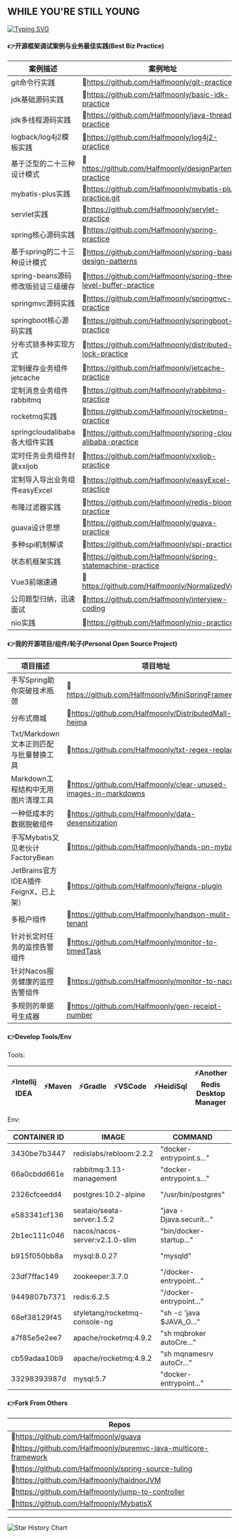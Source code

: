 <!--
**Halfmoonly/Halfmoonly** is a ✨ _special_ ✨ repository because its `README.md` (this file) appears on your GitHub profile.

Here are some ideas to get you started:

- 🔭 I’m currently working on ...
- 🌱 I’m currently learning ...
- 👯 I’m looking to collaborate on ...
- 🤔 I’m looking for help with ...
- 💬 Ask me about ...
- 📫 How to reach me: ...
- 😄 Pronouns: ...
- ⚡ Fun fact: ...
-->
WHILE YOU'RE STILL YOUNG
---
[![Typing SVG](https://readme-typing-svg.demolab.com?font=Exo+2&size=28&pause=1000&vCenter=true&width=700&lines=requirements+and+ideas+are+the+origin+of+programming)](https://git.io/typing-svg)
#### 👉开源框架调试案例与业务最佳实践(Best Biz Practice)
| 案例描述 | 案例地址 |
| ----------- | ----------- |
| git命令行实践 | 🐞https://github.com/Halfmoonly/git-practice |
| jdk基础源码实践 | 🐞https://github.com/Halfmoonly/basic-jdk-practice |
| jdk多线程源码实践 | 🐞https://github.com/Halfmoonly/java-thread-practice |
| logback/log4j2模板实践 | 🐞https://github.com/Halfmoonly/log4j2-practice |
| 基于泛型的二十三种设计模式 | 🐞https://github.com/Halfmoonly/designPartens-practice |
| mybatis-plus实践 | 🐞https://github.com/Halfmoonly/mybatis-plus-practice.git |
| servlet实践 | 🐞https://github.com/Halfmoonly/servlet-practice |
| spring核心源码实践 | 🐞https://github.com/Halfmoonly/spring-practice |
| 基于spring的二十三种设计模式 | 🐞https://github.com/Halfmoonly/spring-based-design-patterns |
| spring-beans源码修改版验证三级缓存 | 🐞https://github.com/Halfmoonly/spring-three-level-buffer-practice |
| springmvc源码实践 | 🐞https://github.com/Halfmoonly/springmvc-practice |
| springboot核心源码实践 | 🐞https://github.com/Halfmoonly/springboot-practice |
| 分布式锁多种实现方式 | 🐞https://github.com/Halfmoonly/distributed-lock-practice |
| 定制缓存业务组件jetcache | 🐞https://github.com/Halfmoonly/jetcache-practice |
| 定制消息业务组件rabbitmq | 🐞https://github.com/Halfmoonly/rabbitmq-practice |
| rocketmq实践 | 🐞https://github.com/Halfmoonly/rocketmq-practice |
| springcloudalibaba各大组件实践 | 🐞https://github.com/Halfmoonly/spring-cloud-alibaba-practice |
| 定时任务业务组件封装xxljob | 🐞https://github.com/Halfmoonly/xxljob-practice |
| 定制导入导出业务组件easyExcel | 🐞https://github.com/Halfmoonly/easyExcel-practice |
| 布隆过滤器实践 | 🐞https://github.com/Halfmoonly/redis-bloom-practice |
| guava设计思想 | 🐞https://github.com/Halfmoonly/guava-practice |
| 多种spi机制解读 | 🐞https://github.com/Halfmoonly/spi-practice |
| 状态机框架实践 | 🐞https://github.com/Halfmoonly/spring-statemachine-practice |
| Vue3前端速通 | 🐞https://github.com/Halfmoonly/NormalizedVue3 |
| 公司题型归纳，迅速面试 | 🐞https://github.com/Halfmoonly/interview-coding |
| nio实践 | 🐞https://github.com/Halfmoonly/nio-practice |

#### 👉我的开源项目/组件/轮子(Personal Open Source Project)
| 项目描述 | 项目地址 |
| ----------- | ----------- |
| 手写Spring助你突破技术瓶颈 | 🚀https://github.com/Halfmoonly/MiniSpringFramework |
| 分布式商城 | 🚀https://github.com/Halfmoonly/DistributedMall-heima |
| Txt/Markdown文本正则匹配与批量替换工具 | 🚀https://github.com/Halfmoonly/txt-regex-replace |
| Markdown工程结构中无用图片清理工具 | 🚀https://github.com/Halfmoonly/clear-unused-images-in-markdowns |
| 一种低成本的数据脱敏组件 | 🚀https://github.com/Halfmoonly/data-desensitization |
| 手写Mybatis又见老伙计FactoryBean | 🚀https://github.com/Halfmoonly/hands-on-mybatis |
| JetBrains官方IDEA插件FeignX，已上架） | 🚀https://github.com/Halfmoonly/feignx-plugin |
| 多租户组件 | 🚀https://github.com/Halfmoonly/handson-mulit-tenant |
| 针对长定时任务的监控告警组件 | 🚀https://github.com/Halfmoonly/monitor-to-timedTask |
| 针对Nacos服务健康的监控告警组件 | 🚀https://github.com/Halfmoonly/monitor-to-nacos |
| 多规则的单据号生成器 | 🚀https://github.com/Halfmoonly/gen-receipt-number |

#### 👉Develop Tools/Env
Tools:

| ⚡Intellij IDEA | ⚡Maven | ⚡Gradle | ⚡VSCode | ⚡HeidiSql | ⚡Another Redis Desktop Manager | ⚡WindTerm |
| ----------- | ----------- | ----------- | ----------- | ----------- | ----------- | ----------- |

Env:

| CONTAINER ID   | IMAGE                       | COMMAND                  | CREATED             | STATUS              | NAMES       |
|----------------|-----------------------------|--------------------------|---------------------|--------------------|-------------|
| 3430be7b3447   | redislabs/rebloom:2.2.2     | "docker-entrypoint.s..." | 2 minutes ago       | Up 30 seconds      | redis-bloom |
| 66a0cbdd661e   | rabbitmq:3.13-management    | "docker-entrypoint.s..." | 2 days ago          | Up 30 seconds      | rabbitmq    |
| 2326cfceedd4   | postgres:10.2-alpine        | "/usr/bin/postgres"      | 2 months ago        | Up 31 seconds      | pgsql       |
| e583341cf136   | seataio/seata-server:1.5.2  | "java -Djava.securit..." | 2 months ago        | Up 30 seconds      | seata       |
| 2b1ec111c046   | nacos/nacos-server:v2.1.0-slim | "bin/docker-startup..." | 2 months ago        | Up 30 seconds      | nacos       |
| b915f050bb8a   | mysql:8.0.27                | "mysqld"                 | 2 months ago        | Up 30 seconds      | mysql8      |
| 23df7ffac149   | zookeeper:3.7.0             | "/docker-entrypoint..."  | 2 months ago        | Up 30 seconds      | zookeeper   |
| 9449807b7371   | redis:6.2.5                 | "/docker-entrypoint..."  | 2 months ago        | Up 30 seconds      | redis       |
| 68ef38129f45   | styletang/rocketmq-console-ng | "sh -c 'java $JAVA_O..." | 2 months ago        | Up 30 seconds      | rmqconsole  |
| a7f85e5e2ee7   | apache/rocketmq:4.9.2         | "sh mqbroker autoCre..." | 2 months ago        | Up 30 seconds      | rmqbroker   |
| cb59adaa10b9   | apache/rocketmq:4.9.2        | "sh mqnamesrv autoCr..." | 2 months ago        | Up 30 seconds      | rmqnamesrv  |
| 33298393987d   | mysql:5.7                   | "docker-entrypoint..."   | 2 months ago        | Up 30 seconds      | mysql57     |

#### 👉Fork From Others
| Repos |
| ----------- |
| 🌱https://github.com/Halfmoonly/guava |
| 🌱https://github.com/Halfmoonly/puremvc-java-multicore-framework |
| 🌱https://github.com/Halfmoonly/spring-source-tuling |
| 🌱https://github.com/Halfmoonly/haidnorJVM |
| 🌱https://github.com/Halfmoonly/jump-to-controller |
| 🌱https://github.com/Halfmoonly/MybatisX |

---
<picture>
  <img
    alt="Star History Chart"
    src="https://api.star-history.com/svg?repos=Halfmoonly/data-desensitization,Halfmoonly/feignx-plugin&type=Date&theme=dark"
  />
</picture>
